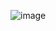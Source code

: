 ![image](https://user-images.githubusercontent.com/88237437/159332255-9063f7b4-2759-4d80-918a-2abbb1e730b7.png)

